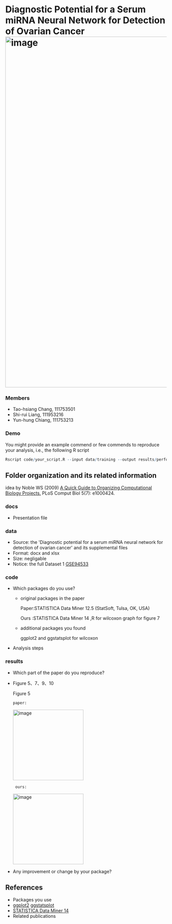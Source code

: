 # Diagnostic Potential for a Serum miRNA Neural Network for Detection of Ovarian Cancer<img width="1094" alt="image" src="https://user-images.githubusercontent.com/15332896/211952889-3980f402-1639-4cb2-a63e-135e496d7862.png">
### Members
* Tao-hsiang Chang, 111753501
* Shi-rui Liang, 111953216
* Yun-hung Chiang, 111753213


### Demo 
You might provide an example commend or few commends to reproduce your analysis, i.e., the following R script
```R
Rscript code/your_script.R --input data/training --output results/performance.tsv
```

## Folder organization and its related information
idea by Noble WS (2009) [A Quick Guide to Organizing Computational Biology Projects.](https://journals.plos.org/ploscompbiol/article?id=10.1371/journal.pcbi.1000424) PLoS Comput Biol 5(7): e1000424.

### docs
* Presentation file

### data
* Source: the 'Diagnostic potential for a serum miRNA neural network for detection of ovarian cancer' and its supplemental files
* Format: docx and xlsx
* Size: negligable
* Notice: the full Dataset 1 [GSE94533](https://www.ncbi.nlm.nih.gov/geo/query/acc.cgi?acc=GSE94533)

### code
* Which packages do you use? 
  * original packages in the paper
    
    Paper:STATISTICA Data Miner 12.5 (StatSoft, Tulsa, OK, USA)
    
    Ours :STATISTICA Data Miner 14
    ,R for wilcoxon graph for figure 7
  * additional packages you found
    
    ggplot2 and ggstatsplot for wilcoxon
* Analysis steps

### results
* Which part of the paper do you reproduce?
* Figure 5、7、9、10
   
   Figure 5
      
      paper:
    <img width="220" alt="image" src="https://user-images.githubusercontent.com/110672275/211954402-2a0c628e-0e20-4226-91a5-d0539f91e501.png">
       
       ours:
   <img width="220" alt="image" src="https://user-images.githubusercontent.com/110672275/211954489-ee3dd037-1ff3-4bd0-815e-0cfb15b63de8.jpg">

   
* Any improvement or change by your package?

## References
* Packages you use
* [ggplot2](https://ggplot2.tidyverse.org/) [ggstatsplot](https://cran.r-project.org/web/packages/ggstatsplot/index.html)
* [STATISTICA Data Miner 14](https://www.statistica.com/en/termine/training/produktkurse/data-mining-in-statistica-sdm)
* Related publications
